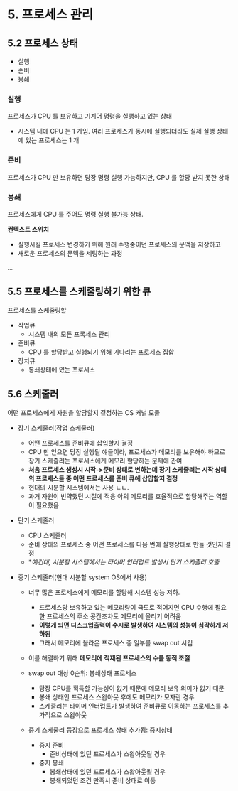 # 5. 프로세스 관리

## 5.2 프로세스 상태

- 실행
- 준비
- 봉쇄

### 실행

프로세스가 CPU 를 보유하고 기계어 명령을 실행하고 있는 상태

- 시스템 내에 CPU 는 1 개임. 여러 프로세스가 동시에 실행되더라도 실제 실행 상태에 있는 프로세스는 1 개

### 준비

프로세스가 CPU 만 보유하면 당장 명령 실행 가능하지만, CPU 를 할당 받지 못한 상태

### 봉쇄

프로세스에게 CPU 를 주어도 명령 실행 불가능 상태.

**컨텍스트 스위치**

- 실행시킬 프로세스 변경하기 위해 원래 수행중이던 프로세스의 문맥을 저장하고
- 새로운 프로세스의 문맥을 세팅하는 과정

...

## 5.5 프로세스를 스케줄링하기 위한 큐

프로세스를 스케줄링할

- 작업큐
  - 시스템 내의 모든 프록세스 관리
- 준비큐
  - CPU 를 할당받고 실행되기 위해 기다리는 프로세스 집합
- 장치큐
  - 봉쇄상태에 있는 프로세스

## 5.6 스케줄러

어떤 프로세스에게 자원을 할당할지 결정하는 OS 커널 모듈

- 장기 스케줄러(작업 스케줄러)

  - 어떤 프로세스를 준비큐에 삽입할지 결정
  - CPU 만 얻으면 당장 실행될 얘들이라, 프로세스가 메모리를 보유해야 하므로 장기 스케줄러는 프로세스에게 메모리 할당하는 문제에 관여
  - **처음 프로세스 생성시 시작->준비 상태로 변하는데 장기 스케줄러는 시작 상태의 프로세스들 중 어떤 프로세스를 준비 큐에 삽입할지 결정**
  - 현대의 시분할 시스템에서는 사용 ㄴㄴ.
  - 과거 자원이 빈약했던 시절에 적응 야의 메모리를 효율적으로 할당해주는 역할이 필요했음

- 단기 스케줄러
  - CPU 스케줄러
  - 준비 상태의 프로세스 중 어떤 프로세스를 다음 번에 실행상태로 만들 것인지 결정
  - **예컨대, 시분할 시스템에서는 타이머 인터럽트 발생시 단기 스케줄러 호출*

- 중기 스케줄러(현대 시분할 system OS에서 사용)
    - 너무 많은 프로세스에게 메모리를 할당해 시스템 성능 저하.
        - 프로세스당 보유하고 있는 메모리량이 극도로 적어지면 CPU 수행에 필요한 프로세스의 주소 공간조차도 메모리에 올리기 어려움
        - __이렇게 되면 디스크입출력이 수시로 발생하여 시스템의 성능이 심각하게 저하됨__
        - 그래서 메모리에 올라온 프로세스 중 일부를 swap out 시킴
    - 이를 해결하기 위해 __메모리에 적재된 프로세스의 수를 동적 조절__

    - swap out 대상 0순위: 봉쇄상태 프로세스
        - 당장 CPU를 획득할 가능성이 없기 때문에 메모리 보유 의미가 없기 때문
        - 봉쇄 상태인 프로세스 스왑아웃 후에도 메모리가 모자란 경우
        - 스케줄러는 타이머 인터럽트가 발생하여 준비큐로 이동하는 프로세스를 추가적으로 스왑아웃

    - 중기 스케줄러 등장으로 프로세스 상태 추가됨: 중지상태
        - 중지 준비
            - 준비상태에 있던 프로세스가 스왑아웃될 경우
        - 중지 봉쇄
            - 봉쇄상태에 있던 프로세스가 스왑아웃될 경우
            - 봉쇄되었던 조건 만족시 준비 상태로 이동
    
